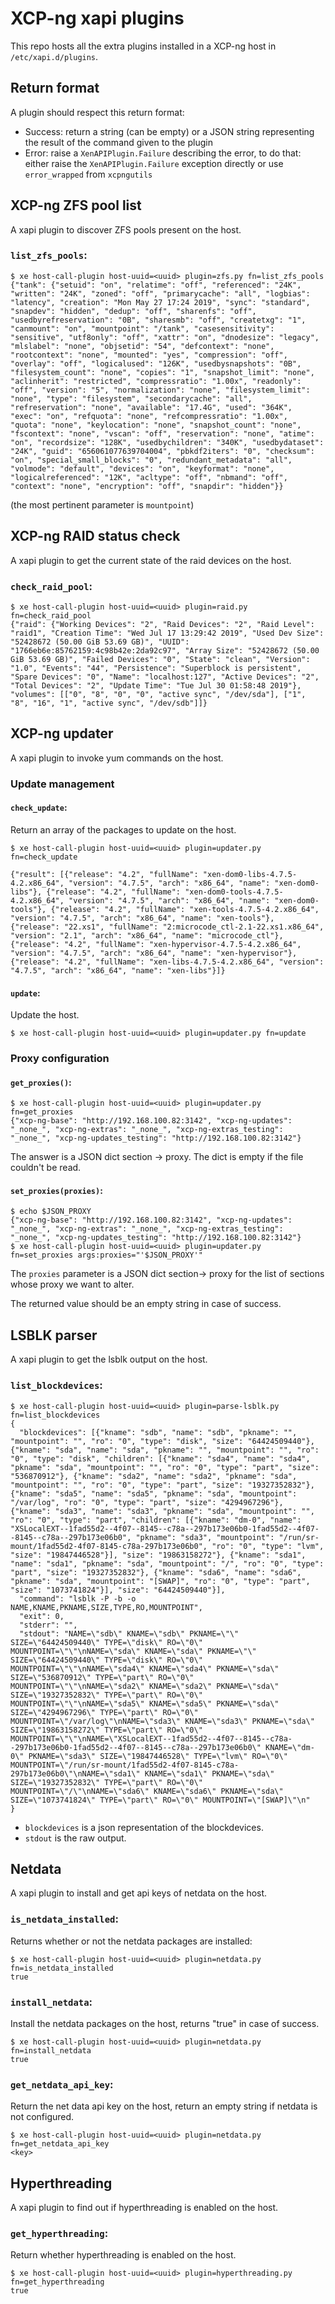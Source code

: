 # XCP-ng xapi plugins

This repo hosts all the extra plugins installed in a XCP-ng host in `/etc/xapi.d/plugins`.

## Return format

A plugin should respect this return format:
- Success: return a string (can be empty) or a JSON string representing the result of the command given to the plugin
- Error: raise a `XenAPIPlugin.Failure` describing the error, to do that: either raise the `XenAPIPlugin.Failure` exception directly or use `error_wrapped` from `xcpngutils`

## XCP-ng ZFS pool list

A xapi plugin to discover ZFS pools present on the host.

### `list_zfs_pools`:
```
$ xe host-call-plugin host-uuid=<uuid> plugin=zfs.py fn=list_zfs_pools
{"tank": {"setuid": "on", "relatime": "off", "referenced": "24K", "written": "24K", "zoned": "off", "primarycache": "all", "logbias": "latency", "creation": "Mon May 27 17:24 2019", "sync": "standard", "snapdev": "hidden", "dedup": "off", "sharenfs": "off", "usedbyrefreservation": "0B", "sharesmb": "off", "createtxg": "1", "canmount": "on", "mountpoint": "/tank", "casesensitivity": "sensitive", "utf8only": "off", "xattr": "on", "dnodesize": "legacy", "mlslabel": "none", "objsetid": "54", "defcontext": "none", "rootcontext": "none", "mounted": "yes", "compression": "off", "overlay": "off", "logicalused": "126K", "usedbysnapshots": "0B", "filesystem_count": "none", "copies": "1", "snapshot_limit": "none", "aclinherit": "restricted", "compressratio": "1.00x", "readonly": "off", "version": "5", "normalization": "none", "filesystem_limit": "none", "type": "filesystem", "secondarycache": "all", "refreservation": "none", "available": "17.4G", "used": "364K", "exec": "on", "refquota": "none", "refcompressratio": "1.00x", "quota": "none", "keylocation": "none", "snapshot_count": "none", "fscontext": "none", "vscan": "off", "reservation": "none", "atime": "on", "recordsize": "128K", "usedbychildren": "340K", "usedbydataset": "24K", "guid": "656061077639704004", "pbkdf2iters": "0", "checksum": "on", "special_small_blocks": "0", "redundant_metadata": "all", "volmode": "default", "devices": "on", "keyformat": "none", "logicalreferenced": "12K", "acltype": "off", "nbmand": "off", "context": "none", "encryption": "off", "snapdir": "hidden"}}

```
(the most pertinent parameter is `mountpoint`)

## XCP-ng RAID status check

A xapi plugin to get the current state of the raid devices on the host.
### `check_raid_pool`:
```
$ xe host-call-plugin host-uuid=<uuid> plugin=raid.py fn=check_raid_pool
{"raid": {"Working Devices": "2", "Raid Devices": "2", "Raid Level": "raid1", "Creation Time": "Wed Jul 17 13:29:42 2019", "Used Dev Size": "52428672 (50.00 GiB 53.69 GB)", "UUID": "1766eb6e:85762159:4c98b42e:2da92c97", "Array Size": "52428672 (50.00 GiB 53.69 GB)", "Failed Devices": "0", "State": "clean", "Version": "1.0", "Events": "44", "Persistence": "Superblock is persistent", "Spare Devices": "0", "Name": "localhost:127", "Active Devices": "2", "Total Devices": "2", "Update Time": "Tue Jul 30 01:58:48 2019"}, "volumes": [["0", "8", "0", "0", "active sync", "/dev/sda"], ["1", "8", "16", "1", "active sync", "/dev/sdb"]]}
```


## XCP-ng updater

A xapi plugin to invoke yum commands on the host.

### Update management
#### `check_update`:
Return an array of the packages to update on the host.
```
$ xe host-call-plugin host-uuid=<uuid> plugin=updater.py fn=check_update

{"result": [{"release": "4.2", "fullName": "xen-dom0-libs-4.7.5-4.2.x86_64", "version": "4.7.5", "arch": "x86_64", "name": "xen-dom0-libs"}, {"release": "4.2", "fullName": "xen-dom0-tools-4.7.5-4.2.x86_64", "version": "4.7.5", "arch": "x86_64", "name": "xen-dom0-tools"}, {"release": "4.2", "fullName": "xen-tools-4.7.5-4.2.x86_64", "version": "4.7.5", "arch": "x86_64", "name": "xen-tools"}, {"release": "22.xs1", "fullName": "2:microcode_ctl-2.1-22.xs1.x86_64", "version": "2.1", "arch": "x86_64", "name": "microcode_ctl"}, {"release": "4.2", "fullName": "xen-hypervisor-4.7.5-4.2.x86_64", "version": "4.7.5", "arch": "x86_64", "name": "xen-hypervisor"}, {"release": "4.2", "fullName": "xen-libs-4.7.5-4.2.x86_64", "version": "4.7.5", "arch": "x86_64", "name": "xen-libs"}]}
```

#### `update`:
Update the host.
```
$ xe host-call-plugin host-uuid=<uuid> plugin=updater.py fn=update
```

### Proxy configuration

#### `get_proxies()`:
```
$ xe host-call-plugin host-uuid=<uuid> plugin=updater.py fn=get_proxies
{"xcp-ng-base": "http://192.168.100.82:3142", "xcp-ng-updates": "_none_", "xcp-ng-extras": "_none_", "xcp-ng-extras_testing": "_none_", "xcp-ng-updates_testing": "http://192.168.100.82:3142"}

```
The answer is a JSON dict section -> proxy. The dict is empty if the file couldn't be read.


#### `set_proxies(proxies)`:
```
$ echo $JSON_PROXY
{"xcp-ng-base": "http://192.168.100.82:3142", "xcp-ng-updates": "_none_", "xcp-ng-extras": "_none_", "xcp-ng-extras_testing": "_none_", "xcp-ng-updates_testing": "http://192.168.100.82:3142"}
$ xe host-call-plugin host-uuid=<uuid> plugin=updater.py fn=set_proxies args:proxies="'$JSON_PROXY'"
```
The `proxies` parameter is a JSON dict section-> proxy for the list of sections whose proxy we want to alter.

The returned value should be an empty string in case of success.

## LSBLK parser

A xapi plugin to get the lsblk output on the host.

### `list_blockdevices`:
```
$ xe host-call-plugin host-uuid=<uuid> plugin=parse-lsblk.py fn=list_blockdevices
{
  "blockdevices": [{"kname": "sdb", "name": "sdb", "pkname": "", "mountpoint": "", "ro": "0", "type": "disk", "size": "64424509440"}, {"kname": "sda", "name": "sda", "pkname": "", "mountpoint": "", "ro": "0", "type": "disk", "children": [{"kname": "sda4", "name": "sda4", "pkname": "sda", "mountpoint": "", "ro": "0", "type": "part", "size": "536870912"}, {"kname": "sda2", "name": "sda2", "pkname": "sda", "mountpoint": "", "ro": "0", "type": "part", "size": "19327352832"}, {"kname": "sda5", "name": "sda5", "pkname": "sda", "mountpoint": "/var/log", "ro": "0", "type": "part", "size": "4294967296"}, {"kname": "sda3", "name": "sda3", "pkname": "sda", "mountpoint": "", "ro": "0", "type": "part", "children": [{"kname": "dm-0", "name": "XSLocalEXT--1fad55d2--4f07--8145--c78a--297b173e06b0-1fad55d2--4f07--8145--c78a--297b173e06b0", "pkname": "sda3", "mountpoint": "/run/sr-mount/1fad55d2-4f07-8145-c78a-297b173e06b0", "ro": "0", "type": "lvm", "size": "19847446528"}], "size": "19863158272"}, {"kname": "sda1", "name": "sda1", "pkname": "sda", "mountpoint": "/", "ro": "0", "type": "part", "size": "19327352832"}, {"kname": "sda6", "name": "sda6", "pkname": "sda", "mountpoint": "[SWAP]", "ro": "0", "type": "part", "size": "1073741824"}], "size": "64424509440"}],
  "command": "lsblk -P -b -o NAME,KNAME,PKNAME,SIZE,TYPE,RO,MOUNTPOINT",
  "exit": 0,
  "stderr": "",
  "stdout": "NAME=\"sdb\" KNAME=\"sdb\" PKNAME=\"\" SIZE=\"64424509440\" TYPE=\"disk\" RO=\"0\" MOUNTPOINT=\"\"\nNAME=\"sda\" KNAME=\"sda\" PKNAME=\"\" SIZE=\"64424509440\" TYPE=\"disk\" RO=\"0\" MOUNTPOINT=\"\"\nNAME=\"sda4\" KNAME=\"sda4\" PKNAME=\"sda\" SIZE=\"536870912\" TYPE=\"part\" RO=\"0\" MOUNTPOINT=\"\"\nNAME=\"sda2\" KNAME=\"sda2\" PKNAME=\"sda\" SIZE=\"19327352832\" TYPE=\"part\" RO=\"0\" MOUNTPOINT=\"\"\nNAME=\"sda5\" KNAME=\"sda5\" PKNAME=\"sda\" SIZE=\"4294967296\" TYPE=\"part\" RO=\"0\" MOUNTPOINT=\"/var/log\"\nNAME=\"sda3\" KNAME=\"sda3\" PKNAME=\"sda\" SIZE=\"19863158272\" TYPE=\"part\" RO=\"0\" MOUNTPOINT=\"\"\nNAME=\"XSLocalEXT--1fad55d2--4f07--8145--c78a--297b173e06b0-1fad55d2--4f07--8145--c78a--297b173e06b0\" KNAME=\"dm-0\" PKNAME=\"sda3\" SIZE=\"19847446528\" TYPE=\"lvm\" RO=\"0\" MOUNTPOINT=\"/run/sr-mount/1fad55d2-4f07-8145-c78a-297b173e06b0\"\nNAME=\"sda1\" KNAME=\"sda1\" PKNAME=\"sda\" SIZE=\"19327352832\" TYPE=\"part\" RO=\"0\" MOUNTPOINT=\"/\"\nNAME=\"sda6\" KNAME=\"sda6\" PKNAME=\"sda\" SIZE=\"1073741824\" TYPE=\"part\" RO=\"0\" MOUNTPOINT=\"[SWAP]\"\n"
}
```
- `blockdevices` is a json representation of the blockdevices.
- `stdout` is the raw output.

## Netdata

A xapi plugin to install and get api keys of netdata on the host.

### `is_netdata_installed`:
Returns whether or not the netdata packages are installed:
```
$ xe host-call-plugin host-uuid=<uuid> plugin=netdata.py fn=is_netdata_installed
true
```

### `install_netdata`:
Install the netdata packages on the host, returns "true" in case of success.
```
$ xe host-call-plugin host-uuid=<uuid> plugin=netdata.py fn=install_netdata
true
```

### `get_netdata_api_key`:
Return the net data api key on the host, return an empty string if netdata is not configured.
```
$ xe host-call-plugin host-uuid=<uuid> plugin=netdata.py fn=get_netdata_api_key
<key>
```

## Hyperthreading

A xapi plugin to find out if hyperthreading is enabled on the host.

### `get_hyperthreading`:
Return whether hyperthreading is enabled on the host.
```
$ xe host-call-plugin host-uuid=<uuid> plugin=hyperthreading.py fn=get_hyperthreading
true
```
